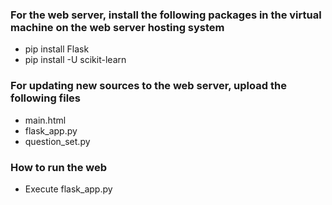 ### For the web server, install the following packages in the virtual machine on the web server hosting system

- pip install Flask
- pip install -U scikit-learn

### For updating new sources to the web server, upload the following files

- main.html
- flask_app.py
- question_set.py

### How to run the web
- Execute flask_app.py



